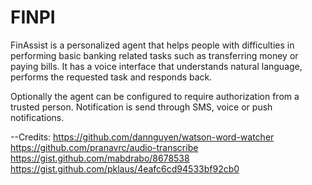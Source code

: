 # FINPI

FinAssist is a personalized agent that helps people with difficulties in performing basic banking related tasks such as transferring money or paying bills. It has a voice interface that understands natural language, performs the requested task and responds back. 

Optionally the agent can be configured to require authorization from a trusted person. Notification is send through SMS, voice or push notifications. 


--Credits: 
https://github.com/dannguyen/watson-word-watcher
https://github.com/pranavrc/audio-transcribe
https://gist.github.com/mabdrabo/8678538
https://gist.github.com/pklaus/4eafc6cd94533bf92cb0
